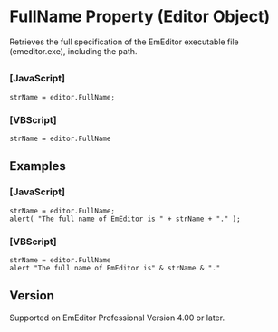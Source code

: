 # FullName Property (Editor Object)

Retrieves the full specification of the EmEditor executable file (emeditor.exe),
including the path.

## 

### \[JavaScript\]

```
strName = editor.FullName;
```

### \[VBScript\]

```
strName = editor.FullName
```

## Examples

### \[JavaScript\]

```
strName = editor.FullName;
alert( "The full name of EmEditor is " + strName + "." );
```

### \[VBScript\]

```
strName = editor.FullName
alert "The full name of EmEditor is" & strName & "."
```

## Version

Supported on EmEditor Professional Version 4.00 or later.
